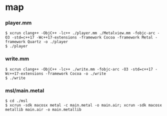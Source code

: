 # map


### player.mm

	$ xcrun clang++ -ObjC++ -lc++ ./player.mm ./Metalview.mm -fobjc-arc -O3 -std=c++17 -Wc++17-extensions -framework Cocoa -framework Metal -framework Quartz -o ./player
	$ ./player
	

### write.mm

	$ xcrun clang++ -ObjC++ -lc++ ./write.mm -fobjc-arc -O3 -std=c++17 -Wc++17-extensions -framework Cocoa -o ./write
	$ ./write


### msl/main.metal

	$ cd ./msl
	$ xcrun -sdk macosx metal -c main.metal -o main.air; xcrun -sdk macosx metallib main.air -o main.metallib